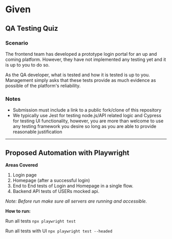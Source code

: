 # Given

## QA Testing Quiz

### Scenario

The frontend team has developed a prototype login portal for an up and coming platform.
However, they have not implemented any testing yet and it is up to you to do so.

As the QA developer, what is tested and how it is tested is up to you.
Management simply asks that these tests provide as much evidence as possible of the platform's reliability.

### Notes

- Submission must include a link to a public fork/clone of this repository
- We typically use Jest for testing node.js/API related logic and Cypress for testing UI functionality, however, you are more than welcome to use any testing framework you desire so long as you are able to provide reasonable justification

---

## Proposed Automation with Playwright

**Areas Covered**

1. Login page
2. Homepage (after a successful login)
3. End to End tests of Login and Homepage in a single flow.
4. Backend API tests of USERs mocked api.

*Note: *Before run make sure all servers are running and accessible.**

**How to run:**

Run all tests `npx playwright test`

Run all tests with UI `npx playwright test --headed`
